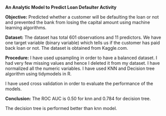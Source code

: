 **An Analytic Model to Predict Loan Defaulter Activity**

**Objective:**
Predicted whether a customer will be defaulting the loan or not and
prevented the bank from losing the capital amount using machine learning algorithms. 

**Dataset:**
The dataset has total 601 observations and 11 predictors. We have one target variable (binary variable) which tells us if the customer has paid back loan or not. The dataset is obtained from Kaggle.com.

**Procedure:**
I have used upsampling in order to have a balanced dataset. I had very few missing values and hence I deleted it from my dataset.
I have normalized all the numeric variables.
I have used KNN and Decision tree algorithm using tidymodels in R. 

I have used cross validation in order to evaluate the performance of the models. 


**Conclusion:**
The ROC AUC is 0.50 for knn and 0.784 for decision tree.

The decision tree is performed better than knn model. 
